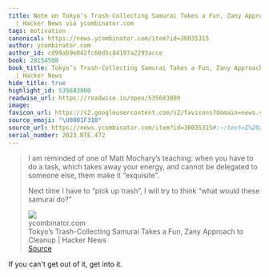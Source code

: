 ```yaml
---
title: Note on Tokyo’s Trash-Collecting Samurai Takes a Fun, Zany Approach to Cleanup
  | Hacker News via ycombinator.com
tags: motivation
canonical: https://news.ycombinator.com/item?id=36035315
author: ycombinator.com
author_id: cd99ab9e042fc66d5c84197a2293acce
book: 28154508
book_title: Tokyo’s Trash-Collecting Samurai Takes a Fun, Zany Approach to Cleanup
  | Hacker News
hide_title: true
highlight_id: 535683000
readwise_url: https://readwise.io/open/535683000
image:
favicon_url: https://s2.googleusercontent.com/s2/favicons?domain=news.ycombinator.com
source_emoji: "\U0001F310"
source_url: https://news.ycombinator.com/item?id=36035315#:~:text=I%20am%20reminded,these%20samurai%20do%3F%E2%80%9D
serial_number: 2023.NTE.472
---
```

> I am reminded of one of Matt Mochary’s teaching: when you have to do a task, which takes away your energy, and cannot be delegated to someone else, them make it “exquisite”.
> 
> Next time I have to “pick up trash”, I will try to think “what would these samurai do?”
> <div class="quoteback-footer"><div class="quoteback-avatar"><img class="mini-favicon" src="https://s2.googleusercontent.com/s2/favicons?domain=news.ycombinator.com"></div><div class="quoteback-metadata"><div class="metadata-inner"><span style="display:none">FROM:</span><div aria-label="ycombinator.com" class="quoteback-author"> ycombinator.com</div><div aria-label="Tokyo’s Trash-Collecting Samurai Takes a Fun, Zany Approach to Cleanup | Hacker News" class="quoteback-title"> Tokyo’s Trash-Collecting Samurai Takes a Fun, Zany Approach to Cleanup | Hacker News</div></div></div><div class="quoteback-backlink"><a target="_blank" aria-label="go to the full text of this quotation" rel="noopener" href="https://news.ycombinator.com/item?id=36035315#:~:text=I%20am%20reminded,these%20samurai%20do%3F%E2%80%9D" class="quoteback-arrow"> Source</a></div></div>

If you can't get out of it, get into it.